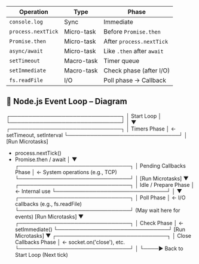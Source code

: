 | Operation         | Type        | Phase                                |
|------------------|-------------|--------------------------------------|
| `console.log`     | Sync        | Immediate                            |
| `process.nextTick`| Micro-task  | Before `Promise.then`                |
| `Promise.then`    | Micro-task  | After `process.nextTick`             |
| `async/await`     | Micro-task  | Like `.then` after `await`           |
| `setTimeout`      | Macro-task  | Timer queue                          |
| `setImmediate`    | Macro-task  | Check phase (after I/O)              |
| `fs.readFile`     | I/O         | Poll phase → Callback                |

## 🎯 Node.js Event Loop – Diagram

┌──────────────────────────────┐
│ Start Loop │
└──────────────────────────────┘
│
▼
┌──────────────────────────────┐
│ Timers Phase │ ← setTimeout, setInterval
└──────────────────────────────┘
│
[Run Microtasks]
- process.nextTick()
- Promise.then / await
│
▼
┌──────────────────────────────┐
│ Pending Callbacks Phase │ ← System operations (e.g., TCP)
└──────────────────────────────┘
│
[Run Microtasks]
▼
┌──────────────────────────────┐
│ Idle / Prepare Phase │ ← Internal use
└──────────────────────────────┘
│
▼
┌──────────────────────────────┐
│ Poll Phase │ ← I/O callbacks (e.g., fs.readFile)
└──────────────────────────────┘
(May wait here for events)
[Run Microtasks]
▼
┌──────────────────────────────┐
│ Check Phase │ ← setImmediate()
└──────────────────────────────┘
[Run Microtasks]
▼
┌──────────────────────────────┐
│ Close Callbacks Phase │ ← socket.on('close'), etc.
└──────────────────────────────┘
│
└────► Back to Start Loop (Next tick)
